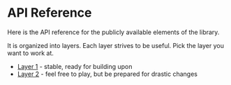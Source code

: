 # API Reference

Here is the API reference for the publicly available elements of the library.

It is organized into layers. Each layer strives to be useful. Pick the layer you want to work at.

- [Layer 1](api_1.md) - stable, ready for building upon
- [Layer 2](api_2.md) - feel free to play, but be prepared for drastic changes